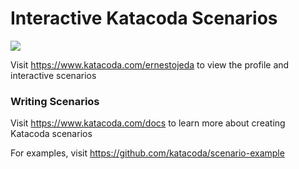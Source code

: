 # Interactive Katacoda Scenarios

[![](http://shields.katacoda.com/katacoda/ernestojeda/count.svg)](https://www.katacoda.com/ernestojeda "Get your profile on Katacoda.com")

Visit https://www.katacoda.com/ernestojeda to view the profile and interactive scenarios

### Writing Scenarios
Visit https://www.katacoda.com/docs to learn more about creating Katacoda scenarios

For examples, visit https://github.com/katacoda/scenario-example
